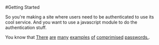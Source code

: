 #Getting Started

So you're making a site where users need to be authenticated to use its cool service. And you want to use a javascript module to do the authentication stuff.

You know that [There](http://www.wired.com/2010/12/gawker-hacked/)
[are](http://heartbleed.com/)
[many](http://www.foxnews.com/tech/2014/10/12/hackers-eye-release-100k-deleted-snapchat-images/)
[examples](http://blog.moertel.com/posts/2006-12-15-never-store-passwords-in-a-database.html)
[of](https://en.wikipedia.org/wiki/SQL_injection#Examples)
[comprimised](http://readwrite.com/2009/12/16/rockyou_hacker_30_of_sites_store_plain_text_passwords)
[passwords.](http://www.net-security.org/secworld.php?id=8612).


